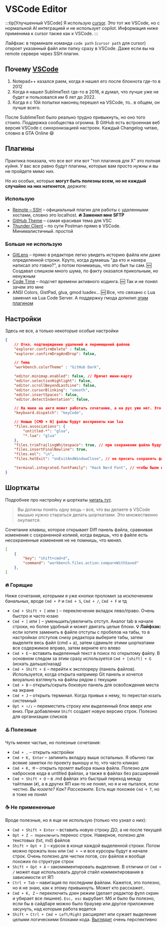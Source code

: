 # VSCode Editor

:::tip[Улучшенный VSCode]
Я использую [cursor](https://cursor.sh). Это тот же VSCode, но с нормальной AI интеграцией и не использует copilot. Информация ниже применима к cursor также как к VSCode.
:::

Лайфхак: в терминале команда `code path` (`cursor path` для cursor) откроет указанный файл или папку сразу в VSCode. Даже если вы на remote сервере через SSH плагин.

## Почему [VSCode](https://code.visualstudio.com)

1. Notepad++ казался раем, когда я нашел его после блокнота где-то в 2012
2. Когда я нашел SublimeText где-то в 2016, я думал, что лучше уже не будет и пользовался им 6 лет до 2022.
3. Когда я с 10й попытки наконец перешел на VSCode, то.. в общем, он лучше всего.

После SublimeText было реально трудно привыкнуть, но оно того стоило. Поддержка сообщества огромна. В GitHub есть встроенная веб версия VSCode с синхронизацией настроек. Каждый Changelog читаю, словно в GTA Online 😄

## Плагины

Практика показала, что все вот эти вот "топ плагинов для X" это полная куйня. У вас все равно будут плагины, которые вам просто нужны и вы не пройдете мимо них.

Но из особых, которые **могут быть полезны всем, но не каждый случайно на них наткнется**, держите:

### Использую

- [Remote – SSH](/vscode-remote-ssh) – официальный плагин для работы с удаленными хостами, словно это localhost. **🔥 Заменил мне SFTP**
- [GitHub Theme](https://marketplace.visualstudio.com/items?itemName=GitHub.github-vscode-theme) – самая красивая тема для VSC
- [Thunder Client](https://www.thunderclient.com) – по сути Postman прямо в VSCode. Минималистичный. простой

### Больше не использую

- [GitLens](https://marketplace.visualstudio.com/items?itemName=eamodio.gitlens) – прямо в редакторе легко увидеть историю файла или даже определенной строки. Круто, когда думаешь "да кто и нахера написал это говно?", а потом понимаешь, что это был ты сам. 🆕 Создавал слишком много шума, по факту оказался прикольным, но ненужным
- [Code Time](https://marketplace.visualstudio.com/items?itemName=softwaredotcom.swdc-vscode) – подсчет времени активного кодинга. 🆕 Так и не понял зачем это мне
- ANSI Colors, GistPad, glua, gmod luadev... 🆕 Все, что связано с Lua заменил на Lua Code Server. А поддержку гмода допилил [этим плагином](https://github.com/LuaLS/LLS-Addons/tree/main/addons/garrysmod)

## Настройки

Здесь не все, а только некоторые особые настройки

```json
{
	// Откл. подтверждение удалений и перемещений файлов
	"explorer.confirmDelete" : false,
	"explorer.confirmDragAndDrop": false,

	// Тема
	"workbench.colorTheme" : "GitHub Dark",

	"editor.minimap.enabled": false, // Прячет мини-карту
	"editor.selectionHighlight": false,
	"editor.scrollBeyondLastLine": false,
	"editor.cursorBlinking": "smooth",
	"editor.insertSpaces": false,
	"editor.detectIndentation": false,

	// На маке на англ может работать сочетание, а на рус уже нет. Это фикс
	"keyboard.dispatch": "keyCode",

	// Новые [CMD + N] файлы будут восприняты как lua
	"files.associations": {
		"untitled-*": "glua",
		"*.lua": "glua"
	},
	"files.trimTrailingWhitespace": true, // при сохранении файла будут удалены концевые пробелы
	"files.insertFinalNewline": true,
	"files.eol": "\n",
	"files.hotExit": "onExitAndWindowClose", // не просить сохранять файлы при выходе. Просто восстанавливать их после открытия

	"terminal.integrated.fontFamily": "Hack Nerd Font", // чтобы были иконки в встроенном терминале. Нужно установить шрифт
}
```

## Шорткаты

Подробнее про настройку и шорткаты [читать тут](https://code.visualstudio.com/docs/getstarted/keybindings).

> Вы должны понять одну вещь – все, что вы делаете в VSCode мышью нужно стараться делать шорткатами. Это множественно окупается.

Сочетание клавиш, которое открывает Diff панель файла, сравнивая изменения с сохраненной копией, когда видишь, что в файле есть несохраненные изменения не не помнишь, что менял.

```json
[
	{
		"key": "shift+cmd+d",
		"command": "workbench.files.action.compareWithSaved"
	},
]
```

### 🔥 Горящие

Ниже сочетания, которыми я уже кнопки проломил за исключением банальных, вроде `Cmd + P` и `Cmd + S`, `Cmd + /`, `Cmd + F` и тд

- `Cmd + Shift + [` или `]` – переключение вкладок лево/право. Очень быстро и часто юзаю
- `Cmd + [` или `]` – уменьшить/увеличить отступ. Аналог tab в начале строки, но более удобный и может двигать целые блоки. **💡 Лайфхак:** если хотите заменить в файле отступы с пробелов на табы, то в настройках отступов снизу редактора выберите табы, затем выделите весь файл (cmd + a), затем сдвиньте этими шорткатами все содержимое вправо, затем верните его влево
- `Cmd + E` – вставить выделенный текст в поиск по открытому файлу. В основном следом за этим сразу используется `Cmd + [shift] + G` (искать дальше/назад)
- `Cmd + Shift + E` – перейти к эксплореру (панель файлов). Используется, когда открыта например Git панель и хочется визуально взглянуть на файлы рядом с текущим
- `Cmd + B` – открыть/скрыть боковую панель для освобождения места на экране
- `Cmd + J` – открыть терминал. Когда привык к нему, то перестал юзать системный
- `Opt + ↑/↓` – переместить строку или выделенный блок вверх или вниз. При добавлении `Shift` создает новую версию строк. Полезно для организации списков

### ♨️ Полезные

Чуть менее частые, но полезные сочетания:

- `Cmd + ,` – открыть настройки
- `Cmd + K, Enter` – запинить вкладку выше остальных. Я обычно так всякие заметки по проекту выношу и то, что часто кликаю
- `Cmd + K, M` – открыть промпт выбора языка файла. Полезно для набросков кода в untitled файлах, а также в файлах без расширений
- `Cmd + Shift + O` – в .md файлах это быстрый переход между тайтлами (`#`), а в других ЯП как-то не понял, но я и не пытался, если честно. _Вы юзаете? Как? Расскажите_. Есть еще похожее `Cmd + T`, но я тоже не понял

### ☕ Не примененные

Вроде полезные, но я еще не использую (только что узнал о них):

- `Cmd + Shift + Enter` – вставить новую строку ДО, а не после текущей
- `Opt + Z – переключить` перенос строк. Наверное, полезно для текстовых (txt, md) файлов
- `Shift + Opt + I` – курсок в конце каждой выделенной строки. Потом можно прожать `Home` или `Cmd + ⬅️` и все курсоры будут в начале строк. Очень полезно для чистки логов, csv файлов и вообще похожих по структуре строк
- `Shift + Opt + A` – закоммментировать выделение. В отличии от `Cmd + /` может еще использовать другой стайл комментирования в зависимости от ЯП
- `Ctrl + Tab` – навигация по последним файлам. Кажется, это полезно, но я не знаю, как к этому привыкнуть. Может кто расскажет..
- `Cmd + K, Z` – переключить дзен режим (делает редактор фулл скрин и убирает все лишнее). `Esc, esc` вырубает. Мб и было бы полезно, если бы в сайдбаре можно было браузер или другое приложение засунуть, над которым работа ведется
- `Shift + Ctrl + Cmd + Left/Right` расширяет или сужает выделение целыми логическими блоками кода. [Выглядит](https://code.visualstudio.com/assets/docs/getstarted/tips-and-tricks/shrink_expand_selection.gif) очень перспективно
